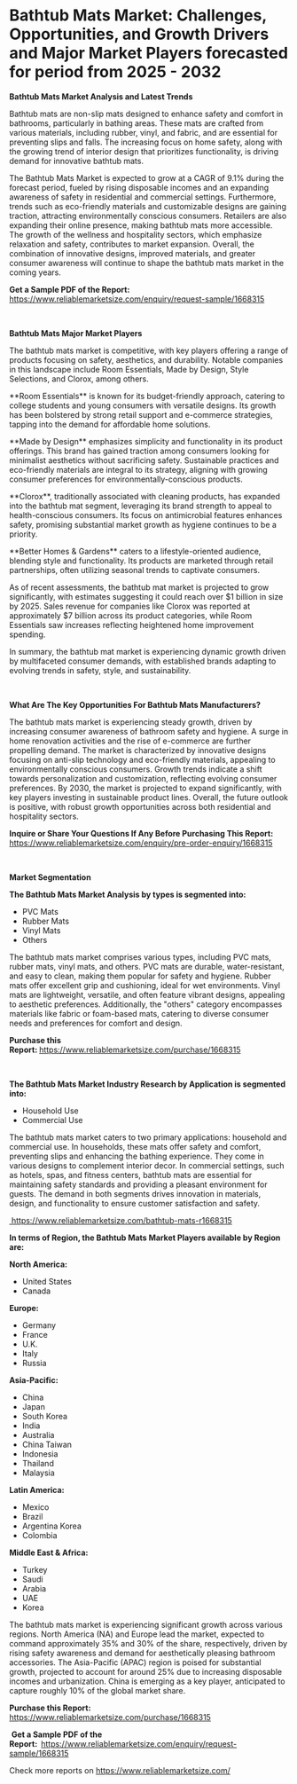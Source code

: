 <p><h1>Bathtub Mats Market: Challenges, Opportunities, and Growth Drivers and Major Market Players forecasted for period from 2025 - 2032</h1></p><p><strong>Bathtub Mats Market Analysis and Latest Trends</strong></p>
<p><p>Bathtub mats are non-slip mats designed to enhance safety and comfort in bathrooms, particularly in bathing areas. These mats are crafted from various materials, including rubber, vinyl, and fabric, and are essential for preventing slips and falls. The increasing focus on home safety, along with the growing trend of interior design that prioritizes functionality, is driving demand for innovative bathtub mats.</p><p>The Bathtub Mats Market is expected to grow at a CAGR of 9.1% during the forecast period, fueled by rising disposable incomes and an expanding awareness of safety in residential and commercial settings. Furthermore, trends such as eco-friendly materials and customizable designs are gaining traction, attracting environmentally conscious consumers. Retailers are also expanding their online presence, making bathtub mats more accessible. The growth of the wellness and hospitality sectors, which emphasize relaxation and safety, contributes to market expansion. Overall, the combination of innovative designs, improved materials, and greater consumer awareness will continue to shape the bathtub mats market in the coming years.</p></p>
<p><strong>Get a Sample PDF of the Report:&nbsp;</strong> <a href="https://www.reliablemarketsize.com/enquiry/request-sample/1668315?utm_campaign=2996&utm_medium=2&utm_source=Github&utm_content=ia&utm_term=06032025&utm_id=bathtub-mats">https://www.reliablemarketsize.com/enquiry/request-sample/1668315</a></p>
<p>&nbsp;</p>
<p><strong>Bathtub Mats Major Market Players</strong></p>
<p><p>The bathtub mats market is competitive, with key players offering a range of products focusing on safety, aesthetics, and durability. Notable companies in this landscape include Room Essentials, Made by Design, Style Selections, and Clorox, among others.</p><p>**Room Essentials** is known for its budget-friendly approach, catering to college students and young consumers with versatile designs. Its growth has been bolstered by strong retail support and e-commerce strategies, tapping into the demand for affordable home solutions.</p><p>**Made by Design** emphasizes simplicity and functionality in its product offerings. This brand has gained traction among consumers looking for minimalist aesthetics without sacrificing safety. Sustainable practices and eco-friendly materials are integral to its strategy, aligning with growing consumer preferences for environmentally-conscious products.</p><p>**Clorox**, traditionally associated with cleaning products, has expanded into the bathtub mat segment, leveraging its brand strength to appeal to health-conscious consumers. Its focus on antimicrobial features enhances safety, promising substantial market growth as hygiene continues to be a priority.</p><p>**Better Homes & Gardens** caters to a lifestyle-oriented audience, blending style and functionality. Its products are marketed through retail partnerships, often utilizing seasonal trends to captivate consumers.</p><p>As of recent assessments, the bathtub mat market is projected to grow significantly, with estimates suggesting it could reach over $1 billion in size by 2025. Sales revenue for companies like Clorox was reported at approximately $7 billion across its product categories, while Room Essentials saw increases reflecting heightened home improvement spending.</p><p>In summary, the bathtub mat market is experiencing dynamic growth driven by multifaceted consumer demands, with established brands adapting to evolving trends in safety, style, and sustainability.</p></p>
<p>&nbsp;</p>
<p><strong>What Are The Key Opportunities For Bathtub Mats Manufacturers?</strong></p>
<p><p>The bathtub mats market is experiencing steady growth, driven by increasing consumer awareness of bathroom safety and hygiene. A surge in home renovation activities and the rise of e-commerce are further propelling demand. The market is characterized by innovative designs focusing on anti-slip technology and eco-friendly materials, appealing to environmentally conscious consumers. Growth trends indicate a shift towards personalization and customization, reflecting evolving consumer preferences. By 2030, the market is projected to expand significantly, with key players investing in sustainable product lines. Overall, the future outlook is positive, with robust growth opportunities across both residential and hospitality sectors.</p></p>
<p><strong>Inquire or Share Your Questions If Any Before Purchasing This Report:</strong> <a href="https://www.reliablemarketsize.com/enquiry/pre-order-enquiry/1668315?utm_campaign=2996&utm_medium=2&utm_source=Github&utm_content=ia&utm_term=06032025&utm_id=bathtub-mats">https://www.reliablemarketsize.com/enquiry/pre-order-enquiry/1668315</a></p>
<p>&nbsp;</p>
<p><strong>Market Segmentation</strong></p>
<p><strong>The Bathtub Mats Market Analysis by types is segmented into:</strong></p>
<p><ul><li>PVC Mats</li><li>Rubber Mats</li><li>Vinyl Mats</li><li>Others</li></ul></p>
<p><p>The bathtub mats market comprises various types, including PVC mats, rubber mats, vinyl mats, and others. PVC mats are durable, water-resistant, and easy to clean, making them popular for safety and hygiene. Rubber mats offer excellent grip and cushioning, ideal for wet environments. Vinyl mats are lightweight, versatile, and often feature vibrant designs, appealing to aesthetic preferences. Additionally, the "others" category encompasses materials like fabric or foam-based mats, catering to diverse consumer needs and preferences for comfort and design.</p></p>
<p><strong>Purchase this Report:&nbsp;</strong><a href="https://www.reliablemarketsize.com/purchase/1668315?utm_campaign=2996&utm_medium=2&utm_source=Github&utm_content=ia&utm_term=06032025&utm_id=bathtub-mats">https://www.reliablemarketsize.com/purchase/1668315</a></p>
<p>&nbsp;</p>
<p><strong>The Bathtub Mats Market Industry Research by Application is segmented into:</strong></p>
<p><ul><li>Household Use</li><li>Commercial Use</li></ul></p>
<p><p>The bathtub mats market caters to two primary applications: household and commercial use. In households, these mats offer safety and comfort, preventing slips and enhancing the bathing experience. They come in various designs to complement interior decor. In commercial settings, such as hotels, spas, and fitness centers, bathtub mats are essential for maintaining safety standards and providing a pleasant environment for guests. The demand in both segments drives innovation in materials, design, and functionality to ensure customer satisfaction and safety.</p></p>
<p><a href="https://www.reliablemarketsize.com/bathtub-mats-r1668315?utm_campaign=2996&utm_medium=2&utm_source=Github&utm_content=ia&utm_term=06032025&utm_id=bathtub-mats">&nbsp;https://www.reliablemarketsize.com/bathtub-mats-r1668315</a></p>
<p><strong>In terms of Region, the Bathtub Mats Market Players available by Region are:</strong></p>
<p>
    <p> <strong> North America: </strong>
        <ul>
            <li>United States</li>
            <li>Canada</li>
        </ul>
        </p> 
    <p> <strong> Europe: </strong>
        <ul>
            <li>Germany</li>
            <li>France</li>
            <li>U.K.</li>
            <li>Italy</li>
            <li>Russia</li>
        </ul>
        </p> 
    <p> <strong> Asia-Pacific: </strong>
        <ul>
            <li>China</li>
            <li>Japan</li>
            <li>South Korea</li>
            <li>India</li>
            <li>Australia</li>
            <li>China Taiwan</li>
            <li>Indonesia</li>
            <li>Thailand</li>
            <li>Malaysia</li>
        </ul>
        </p> 
    <p> <strong> Latin America: </strong>
        <ul>
            <li>Mexico</li>
            <li>Brazil</li>
            <li>Argentina Korea</li>
            <li>Colombia</li>
        </ul>
        </p> 
    <p> <strong> Middle East & Africa: </strong>
        <ul>
            <li>Turkey</li>
            <li>Saudi</li>
            <li>Arabia</li>
            <li>UAE</li>
            <li>Korea</li>
        </ul>
    </p>
    </p>
<p><p>The bathtub mats market is experiencing significant growth across various regions. North America (NA) and Europe lead the market, expected to command approximately 35% and 30% of the share, respectively, driven by rising safety awareness and demand for aesthetically pleasing bathroom accessories. The Asia-Pacific (APAC) region is poised for substantial growth, projected to account for around 25% due to increasing disposable incomes and urbanization. China is emerging as a key player, anticipated to capture roughly 10% of the global market share.</p></p>
<p><strong>Purchase this Report: </strong><a href="https://www.reliablemarketsize.com/purchase/1668315?utm_campaign=2996&utm_medium=2&utm_source=Github&utm_content=ia&utm_term=06032025&utm_id=bathtub-mats">https://www.reliablemarketsize.com/purchase/1668315</a></p>
<p>&nbsp;<strong>Get a Sample PDF of the Report:&nbsp;&nbsp;</strong><a href="https://www.reliablemarketsize.com/enquiry/request-sample/1668315?utm_campaign=2996&utm_medium=2&utm_source=Github&utm_content=ia&utm_term=06032025&utm_id=bathtub-mats">https://www.reliablemarketsize.com/enquiry/request-sample/1668315</a></p>
<p><strong></strong></p>
<p>Check more reports on <a href="https://www.reliablemarketsize.com/?utm_campaign=2996&utm_medium=2&utm_source=Github&utm_content=ia&utm_term=06032025&utm_id=bathtub-mats">https://www.reliablemarketsize.com/</a></p>